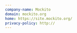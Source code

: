 ```yaml
---
company-name: Mockito
domain: mockito.org
home: https://site.mockito.org/
privacy-policy: http://
---
```




